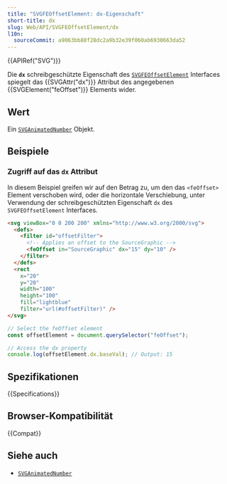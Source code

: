 ```yaml
---
title: "SVGFEOffsetElement: dx-Eigenschaft"
short-title: dx
slug: Web/API/SVGFEOffsetElement/dx
l10n:
  sourceCommit: a9063bb88f28dc2a9b32e39f060ab6930663da52
---
```


{{APIRef("SVG")}}

Die **`dx`** schreibgeschützte Eigenschaft des [`SVGFEOffsetElement`](/de/docs/Web/API/SVGFEOffsetElement) Interfaces spiegelt das {{SVGAttr("dx")}} Attribut des angegebenen {{SVGElement("feOffset")}} Elements wider.

## Wert

Ein [`SVGAnimatedNumber`](/de/docs/Web/API/SVGAnimatedNumber) Objekt.

## Beispiele

### Zugriff auf das `dx` Attribut

In diesem Beispiel greifen wir auf den Betrag zu, um den das `<feOffset>` Element verschoben wird, oder die horizontale Verschiebung, unter Verwendung der schreibgeschützten Eigenschaft `dx` des `SVGFEOffsetElement` Interfaces.

```html
<svg viewBox="0 0 200 200" xmlns="http://www.w3.org/2000/svg">
  <defs>
    <filter id="offsetFilter">
      <!-- Applies an offset to the SourceGraphic -->
      <feOffset in="SourceGraphic" dx="15" dy="10" />
    </filter>
  </defs>
  <rect
    x="20"
    y="20"
    width="100"
    height="100"
    fill="lightblue"
    filter="url(#offsetFilter)" />
</svg>
```

```js
// Select the feOffset element
const offsetElement = document.querySelector("feOffset");

// Access the dx property
console.log(offsetElement.dx.baseVal); // Output: 15
```

## Spezifikationen

{{Specifications}}

## Browser-Kompatibilität

{{Compat}}

## Siehe auch

- [`SVGAnimatedNumber`](/de/docs/Web/API/SVGAnimatedNumber)
